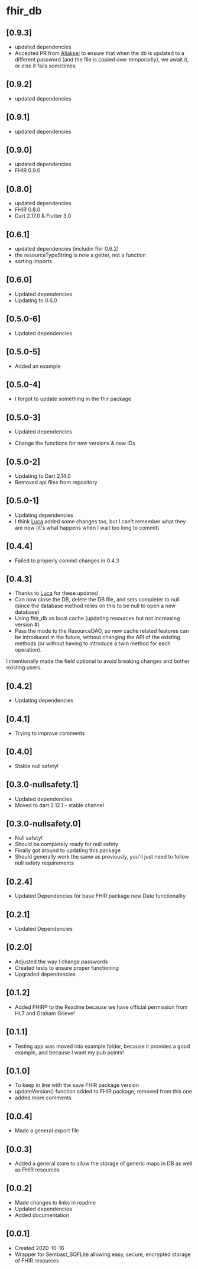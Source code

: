 # fhir_db

## [0.9.3]

* updated dependencies
* Accepted PR from [Aliaksei](https://github.com/AliakseiT) to ensure that when the db is updated to a different password (and the file is copied over temporarily), we await it, or else it fails sometimes

## [0.9.2]

* updated dependencies

## [0.9.1]

* updated dependencies

## [0.9.0]

* updated dependencies
* FHIR 0.9.0

## [0.8.0]

* updated dependencies
* FHIR 0.8.0
* Dart 2.17.0 & Flutter 3.0

## [0.6.1]

* updated dependencies (includin fhir 0.6.2)
* the resourceTypeString is now a getter, not a function
* sorting imports

## [0.6.0]

* Updated dependencies
* Updating to 0.6.0

## [0.5.0-6]

* Updated dependencies

## [0.5.0-5]

* Added an example

## [0.5.0-4]

* I forgot to update something in the fhir package

## [0.5.0-3]

* Updated dependencies

* Change the functions for new versions & new IDs

## [0.5.0-2]

* Updating to Dart 2.14.0
* Removed api files from repository

## [0.5.0-1]

* Updating dependencies
* I think [Luca](https://github.com/lucaspal) added some changes too, but I can't remember what they are now (it's what happens when I wait too long to commit)

## [0.4.4]

* Failed to properly commit changes in 0.4.3

## [0.4.3]

* Thanks to [Luca](https://github.com/lucaspal) for these updates!
* Can now close the DB, delete the DB file, and sets completer to null (since the database method relies on this to be null to open a new database)
* Using fhir_db as local cache (updating resources but not increasing version #)
* Pass the mode to the ResourceDAO, so new cache related features can be introduced in the future, without changing the API of the existing methods (or without having to introduce a twin method for each operation).

I intentionally made the field optional to avoid breaking changes and bother existing users.

## [0.4.2]

* Updating dependencies

## [0.4.1]

* Trying to improve comments

## [0.4.0]

* Stable null safety!

## [0.3.0-nullsafety.1]

* Updated dependencies
* Moved to dart 2.12.1 - stable channel

## [0.3.0-nullsafety.0]

* Null safety!
* Should be completely ready for null safety
* Finally got around to updating this package
* Should generally work the same as previously, you'll just need to follow null safety requirements

## [0.2.4]

* Updated Dependencies for base FHIR package new Date functionality

## [0.2.1]

* Updated Dependencies

## [0.2.0]

* Adjusted the way I change passwords
* Created tests to ensure proper functioning
* Upgraded dependencies

## [0.1.2]

* Added FHIR® to the Readme because we have official permission from HL7 and Graham Grieve!

## [0.1.1]

* Testing app was moved into example folder, because it provides a good example, and because I want my pub points!

## [0.1.0]

* To keep in line with the save FHIR package version
* updateVersion() function added to FHIR package, removed from this one
* added more comments

## [0.0.4]

* Made a general export file

## [0.0.3]

* Added a general store to allow the storage of generic maps in DB as well as FHIR resources

## [0.0.2]

* Made changes to links in readme
* Updated dependencies
* Added documentation

## [0.0.1]

* Created 2020-10-16
* Wrapper for Sembast_SQFLite allowing easy, secure, encrypted storage of FHIR resources
